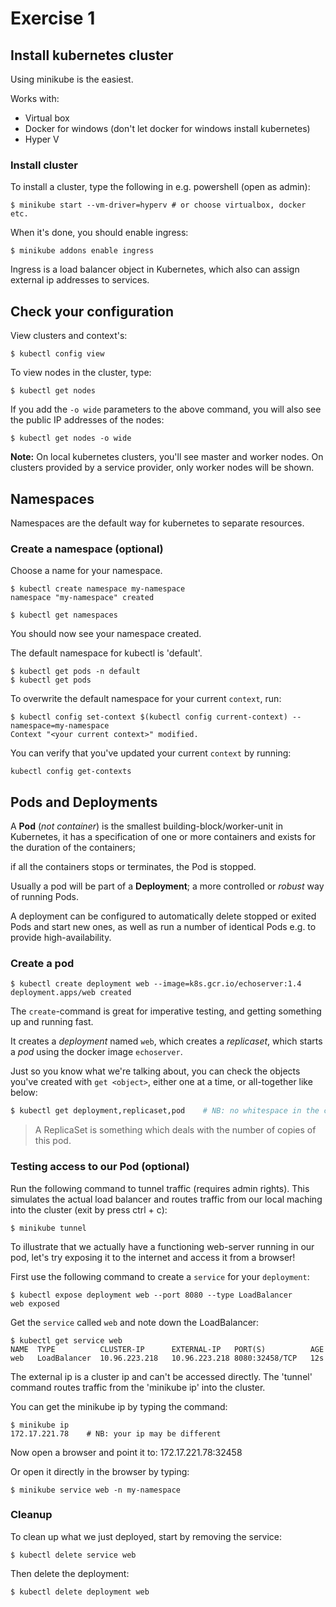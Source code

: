 # Exercise 1

## Install kubernetes cluster

Using minikube is the easiest.

Works with:

* Virtual box
* Docker for windows (don't let docker for windows install kubernetes)
* Hyper V

### Install cluster

To install a cluster, type the following in e.g. powershell (open as admin):

```shell
$ minikube start --vm-driver=hyperv # or choose virtualbox, docker etc.
```

When it's done, you should enable ingress:

```shell
$ minikube addons enable ingress
```

Ingress is a load balancer object in Kubernetes, which also can assign external ip addresses to services.

## Check your configuration

View clusters and context's:

```shell
$ kubectl config view
```

To view nodes in the cluster, type:

```shell
$ kubectl get nodes
```

If you add the `-o wide` parameters to the above command, you will also see the public IP addresses of the nodes:

```shell
$ kubectl get nodes -o wide
```

**Note:** On local kubernetes clusters, you'll see master and worker nodes. On clusters provided by a service provider, only worker nodes will be shown.

## Namespaces

Namespaces are the default way for kubernetes to separate resources.

### Create a namespace (optional)

Choose a name for your namespace.

```shell
$ kubectl create namespace my-namespace
namespace "my-namespace" created

$ kubectl get namespaces
```
You should now see your namespace created.

The default namespace for kubectl is 'default'.

```shell
$ kubectl get pods -n default
$ kubectl get pods
```

To overwrite the default namespace for your current `context`, run:

```shell
$ kubectl config set-context $(kubectl config current-context) --namespace=my-namespace
Context "<your current context>" modified.
```

You can verify that you've updated your current `context` by running:

```shell
kubectl config get-contexts
```

## Pods and Deployments

A **Pod** (*not container*) is the smallest building-block/worker-unit in Kubernetes, it has a specification of one or more containers and exists for the duration of the containers;

if all the containers stops or terminates, the Pod is stopped.

Usually a pod will be part of a **Deployment**; a more controlled or _robust_ way of running Pods.

A deployment can be configured to automatically delete stopped or exited Pods and start new ones, as well as run a number of identical Pods e.g. to provide high-availability.

### Create a pod

```shell
$ kubectl create deployment web --image=k8s.gcr.io/echoserver:1.4
deployment.apps/web created
```

The `create`-command is great for imperative testing, and getting something up and running fast.

It creates a _deployment_ named `web`, which creates a _replicaset_, which starts a _pod_ using the docker image `echoserver`.

Just so you know what we're talking about, you can check the objects you've created with `get <object>`, either one at a time, or all-together like below:

```bash
$ kubectl get deployment,replicaset,pod    # NB: no whitespace in the comma-separated list
```

> A ReplicaSet is something which deals with the number of copies of this pod.

### Testing access to our Pod (optional)

Run the following command to tunnel traffic (requires admin rights). This simulates the actual load balancer and routes traffic from our local maching into the cluster (exit by press ctrl + c):

```shell
$ minikube tunnel
```

To illustrate that we actually have a functioning web-server running in our pod, let's try exposing it to the internet and access it from a browser!

First use the following command to create a `service` for your `deployment`:

```shell
$ kubectl expose deployment web --port 8080 --type LoadBalancer
web exposed
```

Get the `service` called `web` and note down the LoadBalancer:

```shell
$ kubectl get service web
NAME  TYPE          CLUSTER-IP      EXTERNAL-IP   PORT(S)          AGE
web   LoadBalancer  10.96.223.218   10.96.223.218 8080:32458/TCP   12s
```

The external ip is a cluster ip and can't be accessed directly. The 'tunnel' command routes traffic from the 'minikube ip' into the cluster.

You can get the minikube ip by typing the command:

```shell
$ minikube ip
172.17.221.78    # NB: your ip may be different
```

Now open a browser and point it to: 172.17.221.78:32458

Or open it directly in the browser by typing:

```shell
$ minikube service web -n my-namespace
```

### Cleanup

To clean up what we just deployed, start by removing the service:

```shell
$ kubectl delete service web
```

Then delete the deployment:

```shell
$ kubectl delete deployment web
```
